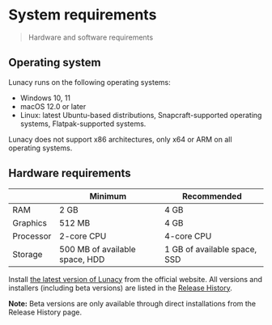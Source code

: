 # System requirements

> Hardware and software requirements


## Operating system

Lunacy runs on the following operating systems:

* Windows 10, 11
* macOS 12.0 or later
* Linux: latest Ubuntu-based distributions, Snapcraft-supported operating systems, Flatpak-supported systems.

Lunacy does not support x86 architectures, only x64 or ARM on all operating systems.


## Hardware requirements

|         | Minimum    | Recommended |
| ------------- |-------------|---------------|
| RAM |2 GB | 4 GB |
| Graphics | 512 MB | 4 GB |
| Processor |2-core CPU | 4-core CPU |
| Storage | 500 MB of available space, HDD | 1 GB of available space, SSD |

Install <a href="https://icons8.com/lunacy" target="_blank">the latest version of Lunacy</a> from the official website. All versions and installers (including beta versions) are listed in the <a href="https://lunacy.docs.icons8.com/raw/release-notes.md" target="_blank">Release History</a>. 

<div class="callout callout--info">
    <p><strong>Note:</strong> Beta versions are only available through direct installations from the Release History page.</p>
</div>



